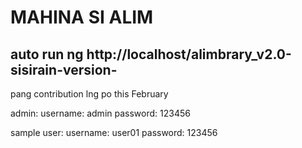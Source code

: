 # MAHINA SI ALIM
## auto run ng http://localhost/alimbrary_v2.0-sisirain-version-
pang contribution lng po this February

admin:
username: admin
password: 123456

sample user:
username: user01
password: 123456
